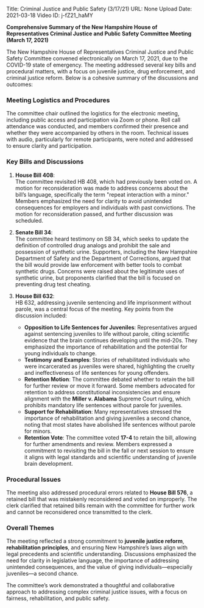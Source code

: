 Title: Criminal Justice and Public Safety (3/17/21)
URL: None
Upload Date: 2021-03-18
Video ID: j-fZ21_haMY

**Comprehensive Summary of the New Hampshire House of Representatives Criminal Justice and Public Safety Committee Meeting (March 17, 2021)**

The New Hampshire House of Representatives Criminal Justice and Public Safety Committee convened electronically on March 17, 2021, due to the COVID-19 state of emergency. The meeting addressed several key bills and procedural matters, with a focus on juvenile justice, drug enforcement, and criminal justice reform. Below is a cohesive summary of the discussions and outcomes:

### **Meeting Logistics and Procedures**
The committee chair outlined the logistics for the electronic meeting, including public access and participation via Zoom or phone. Roll call attendance was conducted, and members confirmed their presence and whether they were accompanied by others in the room. Technical issues with audio, particularly for remote participants, were noted and addressed to ensure clarity and participation.

### **Key Bills and Discussions**
1. **House Bill 408**:  
   The committee revisited HB 408, which had previously been voted on. A motion for reconsideration was made to address concerns about the bill’s language, specifically the term "repeat interaction with a minor." Members emphasized the need for clarity to avoid unintended consequences for employers and individuals with past convictions. The motion for reconsideration passed, and further discussion was scheduled.

2. **Senate Bill 34**:  
   The committee heard testimony on SB 34, which seeks to update the definition of controlled drug analogs and prohibit the sale and possession of synthetic urine. Supporters, including the New Hampshire Department of Safety and the Department of Corrections, argued that the bill would provide law enforcement with better tools to combat synthetic drugs. Concerns were raised about the legitimate uses of synthetic urine, but proponents clarified that the bill is focused on preventing drug test cheating.

3. **House Bill 632**:  
   HB 632, addressing juvenile sentencing and life imprisonment without parole, was a central focus of the meeting. Key points from the discussion included:
   - **Opposition to Life Sentences for Juveniles**: Representatives argued against sentencing juveniles to life without parole, citing scientific evidence that the brain continues developing until the mid-20s. They emphasized the importance of rehabilitation and the potential for young individuals to change.
   - **Testimony and Examples**: Stories of rehabilitated individuals who were incarcerated as juveniles were shared, highlighting the cruelty and ineffectiveness of life sentences for young offenders.
   - **Retention Motion**: The committee debated whether to retain the bill for further review or move it forward. Some members advocated for retention to address constitutional inconsistencies and ensure alignment with the **Miller v. Alabama** Supreme Court ruling, which prohibits mandatory life sentences without parole for juveniles.
   - **Support for Rehabilitation**: Many representatives stressed the importance of rehabilitation and giving juveniles a second chance, noting that most states have abolished life sentences without parole for minors.
   - **Retention Vote**: The committee voted **17-4** to retain the bill, allowing for further amendments and review. Members expressed a commitment to revisiting the bill in the fall or next session to ensure it aligns with legal standards and scientific understanding of juvenile brain development.

### **Procedural Issues**
The meeting also addressed procedural errors related to **House Bill 576**, a retained bill that was mistakenly reconsidered and voted on improperly. The clerk clarified that retained bills remain with the committee for further work and cannot be reconsidered once transmitted to the clerk.

### **Overall Themes**
The meeting reflected a strong commitment to **juvenile justice reform**, **rehabilitation principles**, and ensuring New Hampshire’s laws align with legal precedents and scientific understanding. Discussions emphasized the need for clarity in legislative language, the importance of addressing unintended consequences, and the value of giving individuals—especially juveniles—a second chance.

The committee’s work demonstrated a thoughtful and collaborative approach to addressing complex criminal justice issues, with a focus on fairness, rehabilitation, and public safety.